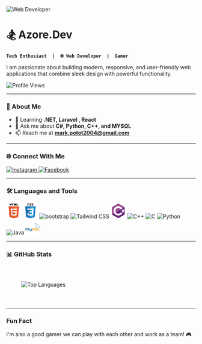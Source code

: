 ![Web Developer](https://media4.giphy.com/media/v1.Y2lkPTc5MGI3NjExN280em9vcnRtdTBzbTU1YzcwMHQ0bzE2a3o4cTljbmd3cG84cnhvOSZlcD12MV9pbnRlcm5hbF9naWZfYnlfaWQmY3Q9Zw/kkwwub0ANo8wm2hXwE/giphy.gif)

# 🏂 Azore.Dev

**`Tech Enthusiast  |  🌐 Web Developer  |  Gamer`**


<div align="left">
  <p>
   I am passionate about building modern, responsive, and user-friendly web applications that combine sleek design with powerful functionality.
  </p>
  <img src="https://komarev.com/ghpvc/?username=Mark20042&label=Profile%20views&color=0e75b6&style=for-the-badge" alt="Profile Views" />
</div>

---

### 🚀 About Me
- 🌱 Learning **.NET, Laravel , React**  
- 💬 Ask me about **C#, Python, C++, and MYSQL**  
- 📫 Reach me at **mark.potot2004@gmail.com**  

---

### 🌐 Connect With Me
<div align="left">
  <a href="https://www.instagram.com/azorezxc" target="_blank">
    <img src="https://img.shields.io/badge/Instagram-E4405F?logo=instagram&logoColor=white&style=for-the-badge" alt="Instagram">
  </a>
  <a href="https://www.facebook.com/makoyjoseph.minor" target="_blank">
    <img src="https://img.shields.io/badge/Facebook-1877F2?logo=facebook&logoColor=white&style=for-the-badge" alt="Facebook">
  </a>
</div>

---

### 🛠️ Languages and Tools
<div align="left">
  <img src="https://raw.githubusercontent.com/devicons/devicon/master/icons/html5/html5-original-wordmark.svg" alt="HTML5" height="40" />
  <img src="https://raw.githubusercontent.com/devicons/devicon/master/icons/css3/css3-original-wordmark.svg" alt="CSS3" height="40" />
  <img src="https://cdn.jsdelivr.net/gh/devicons/devicon@latest/icons/bootstrap/bootstrap-original.svg" alt="bootstrap" height = "40" />
 <img src="https://cdn.jsdelivr.net/gh/devicons/devicon@latest/icons/tailwindcss/tailwindcss-original.svg" alt="Tailwind CSS" height="40" />
  <img src="https://raw.githubusercontent.com/devicons/devicon/master/icons/csharp/csharp-original.svg" alt="C#" height="40" />
  <img src="https://cdn.jsdelivr.net/gh/devicons/devicon@latest/icons/cplusplus/cplusplus-original.svg" alt="C++" height ="40" />
  <img src="https://cdn.jsdelivr.net/gh/devicons/devicon@latest/icons/c/c-original.svg" alt="C" height ="40" />
<!--   <img src="https://raw.githubusercontent.com/devicons/devicon/master/icons/react/react-original-wordmark.svg" alt="React" height="40" /> -->
  <img src="https://cdn.jsdelivr.net/gh/devicons/devicon@latest/icons/python/python-original.svg" alt= "Python" height="40" />
  <img src="https://cdn.jsdelivr.net/gh/devicons/devicon@latest/icons/java/java-original.svg" alt = "Java"  height="40"  />
  <img src="https://raw.githubusercontent.com/devicons/devicon/master/icons/mysql/mysql-original-wordmark.svg" alt="MySQL" height="40" />
<!--  <img src="https://cdn.jsdelivr.net/gh/devicons/devicon@latest/icons/dotnetcore/dotnetcore-original.svg" alt =".NET Core" height ="40" /> -->
<!--   <img src="https://cdn.jsdelivr.net/gh/devicons/devicon@latest/icons/dot-net/dot-net-original.svg" alt="dot-net" height = "40" />
  <img src="https://cdn.jsdelivr.net/gh/devicons/devicon@latest/icons/blazor/blazor-original.svg" alt="blazor" height = "40"/> --> 
 
  
  
</div>

---

### 📊 GitHub Stats
<div align="left">
  <img 
    src="https://github-readme-stats.vercel.app/api/top-langs?username=Mark20042&layout=compact&locale=en&theme=radical&hide_border=false&border_radius=10" 
    alt="Top Languages" 
    height="100" 
    style="margin: 40px;" 
  />
</div>

---

### Fun Fact
I'm also a good gamer we can play with each other and work as a team! 🎮 
